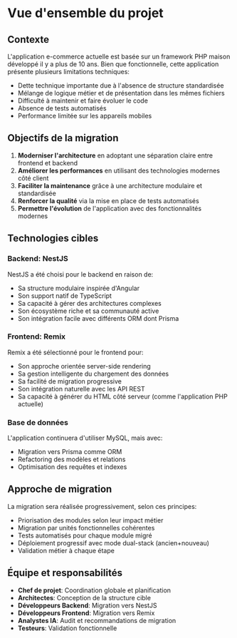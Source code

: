 # Vue d'ensemble du projet

## Contexte

L'application e-commerce actuelle est basée sur un framework PHP maison développé il y a plus de 10 ans. Bien que fonctionnelle, cette application présente plusieurs limitations techniques:

- Dette technique importante due à l'absence de structure standardisée
- Mélange de logique métier et de présentation dans les mêmes fichiers
- Difficulté à maintenir et faire évoluer le code
- Absence de tests automatisés
- Performance limitée sur les appareils mobiles

## Objectifs de la migration

1. **Moderniser l'architecture** en adoptant une séparation claire entre frontend et backend
2. **Améliorer les performances** en utilisant des technologies modernes côté client
3. **Faciliter la maintenance** grâce à une architecture modulaire et standardisée
4. **Renforcer la qualité** via la mise en place de tests automatisés
5. **Permettre l'évolution** de l'application avec des fonctionnalités modernes

## Technologies cibles

### Backend: NestJS

NestJS a été choisi pour le backend en raison de:
- Sa structure modulaire inspirée d'Angular
- Son support natif de TypeScript
- Sa capacité à gérer des architectures complexes
- Son écosystème riche et sa communauté active
- Son intégration facile avec différents ORM dont Prisma

### Frontend: Remix

Remix a été sélectionné pour le frontend pour:
- Son approche orientée server-side rendering 
- Sa gestion intelligente du chargement des données
- Sa facilité de migration progressive
- Son intégration naturelle avec les API REST
- Sa capacité à générer du HTML côté serveur (comme l'application PHP actuelle)

### Base de données

L'application continuera d'utiliser MySQL, mais avec:
- Migration vers Prisma comme ORM
- Refactoring des modèles et relations
- Optimisation des requêtes et indexes

## Approche de migration

La migration sera réalisée progressivement, selon ces principes:
- Priorisation des modules selon leur impact métier
- Migration par unités fonctionnelles cohérentes
- Tests automatisés pour chaque module migré
- Déploiement progressif avec mode dual-stack (ancien+nouveau)
- Validation métier à chaque étape

## Équipe et responsabilités

- **Chef de projet**: Coordination globale et planification
- **Architectes**: Conception de la structure cible
- **Développeurs Backend**: Migration vers NestJS
- **Développeurs Frontend**: Migration vers Remix
- **Analystes IA**: Audit et recommandations de migration
- **Testeurs**: Validation fonctionnelle
